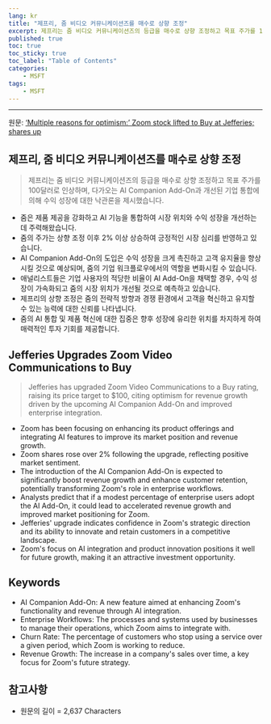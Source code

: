 ```yaml
---
lang: kr
title: "제프리, 줌 비디오 커뮤니케이션즈를 매수로 상향 조정"
excerpt: 제프리는 줌 비디오 커뮤니케이션즈의 등급을 매수로 상향 조정하고 목표 주가를 100달러로 인상하며, 다가오는 AI Companion Add-On과 개선된 기업 통합에 의해 수익 성장에 대한 낙관론을 제시했습니다.
published: true
toc: true
toc_sticky: true
toc_label: "Table of Contents"
categories:
    - MSFT
tags:
    - MSFT
---
```


---

  원문: [‘Multiple reasons for optimism:’ Zoom stock lifted to Buy at Jefferies; shares up](https://www.investing.com/news/stock-market-news/multiple-reasons-for-optimism-zoom-stock-lifted-to-buy-at-jefferies-shares-up-3781896)

## 제프리, 줌 비디오 커뮤니케이션즈를 매수로 상향 조정

> 제프리는 줌 비디오 커뮤니케이션즈의 등급을 매수로 상향 조정하고 목표 주가를 100달러로 인상하며, 다가오는 AI Companion Add-On과 개선된 기업 통합에 의해 수익 성장에 대한 낙관론을 제시했습니다.


- 줌은 제품 제공을 강화하고 AI 기능을 통합하여 시장 위치와 수익 성장을 개선하는 데 주력해왔습니다.
- 줌의 주가는 상향 조정 이후 2% 이상 상승하여 긍정적인 시장 심리를 반영하고 있습니다.
- AI Companion Add-On의 도입은 수익 성장을 크게 촉진하고 고객 유지율을 향상시킬 것으로 예상되며, 줌의 기업 워크플로우에서의 역할을 변화시킬 수 있습니다.
- 애널리스트들은 기업 사용자의 적당한 비율이 AI Add-On을 채택할 경우, 수익 성장이 가속화되고 줌의 시장 위치가 개선될 것으로 예측하고 있습니다.
- 제프리의 상향 조정은 줌의 전략적 방향과 경쟁 환경에서 고객을 혁신하고 유지할 수 있는 능력에 대한 신뢰를 나타냅니다.
- 줌의 AI 통합 및 제품 혁신에 대한 집중은 향후 성장에 유리한 위치를 차지하게 하여 매력적인 투자 기회를 제공합니다.

## Jefferies Upgrades Zoom Video Communications to Buy

> Jefferies has upgraded Zoom Video Communications to a Buy rating, raising its price target to $100, citing optimism for revenue growth driven by the upcoming AI Companion Add-On and improved enterprise integration.


- Zoom has been focusing on enhancing its product offerings and integrating AI features to improve its market position and revenue growth.
- Zoom shares rose over 2% following the upgrade, reflecting positive market sentiment.
- The introduction of the AI Companion Add-On is expected to significantly boost revenue growth and enhance customer retention, potentially transforming Zoom's role in enterprise workflows.
- Analysts predict that if a modest percentage of enterprise users adopt the AI Add-On, it could lead to accelerated revenue growth and improved market positioning for Zoom.
- Jefferies' upgrade indicates confidence in Zoom's strategic direction and its ability to innovate and retain customers in a competitive landscape.
- Zoom's focus on AI integration and product innovation positions it well for future growth, making it an attractive investment opportunity.

## Keywords

- AI Companion Add-On: A new feature aimed at enhancing Zoom's functionality and revenue through AI integration.
- Enterprise Workflows: The processes and systems used by businesses to manage their operations, which Zoom aims to integrate with.
- Churn Rate: The percentage of customers who stop using a service over a given period, which Zoom is working to reduce.
- Revenue Growth: The increase in a company's sales over time, a key focus for Zoom's future strategy.

## 참고사항

- 원문의 길이 = 2,637 Characters

